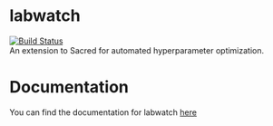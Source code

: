# labwatch
[![Build Status](https://travis-ci.org/automl/labwatch.svg?branch=master)](https://travis-ci.org/automl/labwatch) <br />
An extension to Sacred for automated hyperparameter optimization.

# Documentation
You can find the documentation for labwatch [here](https://automl.github.io/labwatch/)
